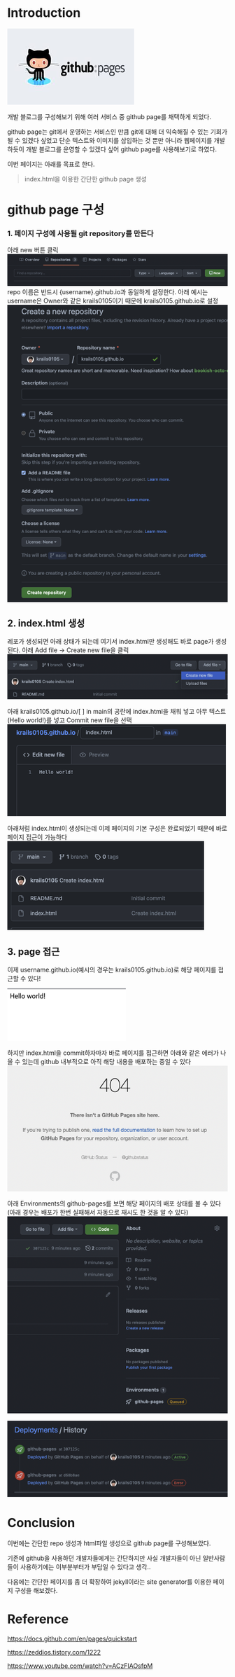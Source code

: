 # Introduction
![github pages](/assets/images/22-02-04-github-page/images.jpeg)

개발 블로그를 구성해보기 위해 여러 서비스 중 github page를 채택하게 되었다. 

github page는 git에서 운영하는 서비스인 만큼 git에 대해 더 익숙해질 수 있는 기회가 될 수 있겠다 싶었고 단순 텍스트와 이미지를 삽입하는 것 뿐만 아니라 웹페이지를 개발하듯이 개발 블로그를 운영할 수 있겠다 싶어 github page를 사용해보기로 하였다. 

이번 페이지는 아래를 목표로 한다.
> index.html을 이용한 간단한 github page 생성

# github page 구성
### 1. 페이지 구성에 사용될 git repository를 만든다
아래 new 버튼 클릭
![](/assets/images/22-02-04-github-page/repo.png)
repo 이름은 반드시 {username}.github.io과 동일하게 설정한다.
아래 예시는 username은 Owner와 같은 krails0105이기 때문에 krails0105.github.io로 설정
![](/assets/images/22-02-04-github-page/repo1.png)

## 2. index.html 생성 
레포가 생성되면 아래 상태가 되는데 여기서 index.html만 생성해도 바로 page가 생성된다. 아래 Add file -> Create new file을 클릭
![](/assets/images/22-02-04-github-page/repo7.png)

아래 krails0105.github.io/[  ] in main의 공란에 index.html을 채워 넣고 아무 텍스트(Hello world!)를 넣고 Commit new file을 선택
![](/assets/images/22-02-04-github-page/repo4.png)

아래처럼 index.html이 생성되는데 이제 페이지의 기본 구성은 완료되었기 때문에 바로 페이지 접근이 가능하다
![](/assets/images/22-02-04-github-page/repo8.png)

## 3. page 접근
이제 username.github.io(예시의 경우는 krails0105.github.io)로 해당 페이지를 접근할 수 있다!

![](/assets/images/22-02-04-github-page/repo6.png)

하지만 index.html을 commit하자마자 바로 페이지를 접근하면 아래와 같은 에러가 나올 수 있는데 github 내부적으로 아직 해당 내용을 배포하는 중일 수 있다
![](/assets/images/22-02-04-github-page/repo5.png)

아래 Environments의 github-pages를 보면 해당 페이지의 배포 상태를 볼 수 있다 (아래 경우는 배포가 한번 실패해서 자동으로 재시도 한 것을 알 수 있다)
![](/assets/images/22-02-04-github-page/repo10.png)

![](/assets/images/22-02-04-github-page/repo9.png)

# Conclusion
이번에는 간단한 repo 생성과 html파일 생성으로 github page를 구성해보았다.

기존에 github을 사용하던 개발자들에게는 간단하지만 사실 개발자들이 아닌 일반사람들이 사용하기에는 이부분부터가 부담일 수 있다고 생각.. 

다음에는 간단한 페이지를 좀 더 확장하여 jekyll이라는 site generator를 이용한 페이지 구성을 해보겠다.


# Reference

https://docs.github.com/en/pages/quickstart

https://zeddios.tistory.com/1222

https://www.youtube.com/watch?v=ACzFIAOsfpM




